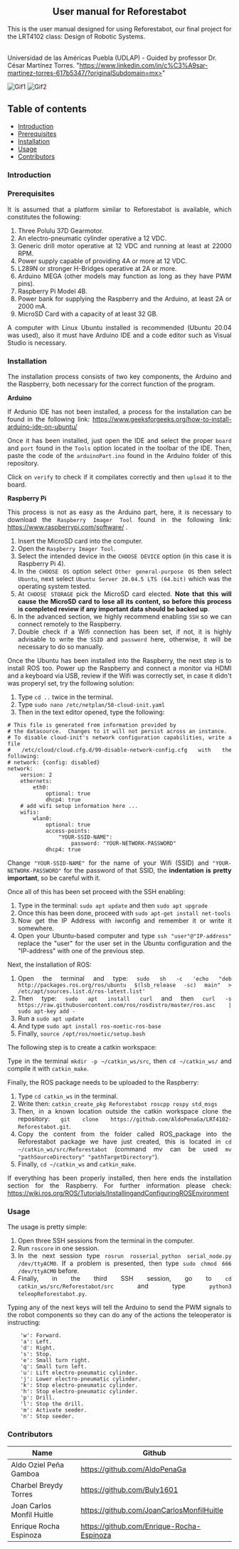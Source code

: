 <p align="center">
  <h2 align="center">User manual for Reforestabot </h2>

  <p align="justify">
  This is the user manual designed for using Reforestabot, our final project for the LRT4102 class: Design of Robotic Systems.
	  
  <br>Universidad de las Américas Puebla (UDLAP) - Guided by professor Dr. César Martínez Torres. "https://www.linkedin.com/in/c%C3%A9sar-martinez-torres-617b5347/?originalSubdomain=mx>" 
  </p>
</p>
<be>

![Gif1](https://github.com/AldoPenaGa/LRT4102-Reforestabot/blob/main/Pictures/Gif1.gif)
![Gif2](https://github.com/AldoPenaGa/LRT4102-Reforestabot/blob/main/Pictures/Gif2.gif)

## Table of contents
- [Introduction](#introduction)
- [Prerequisites](#prerequisites)
- [Installation](#installation)
- [Usage](#usage)
- [Contributors](#contributors)

<div align= "justify">

### Introduction

### Prerequisites
It is assumed that a platform similar to Reforestabot is available, which constitutes the following:

1. Three Polulu 37D Gearmotor. 
2. An electro-pneumatic cylinder operative a 12 VDC.
3. Generic drill motor operative at 12 VDC and running at least at 22000 RPM.
4. Power supply capable of providing 4A or more at 12 VDC.
5. L289N or stronger H-Bridges operative at 2A or more.
6. Arduino MEGA (other models may function as long as they have PWM pins).
7. Raspberry Pi Model 4B.
8. Power bank for supplying the Raspberry and the Arduino, at least 2A or 2000 mA.
9. MicroSD Card with a capacity of at least 32 GB.

A computer with Linux Ubuntu installed is recommended (Ubuntu 20.04 was used), also it must have Arduino IDE and a code editor such as Visual Studio is necessary.

### Installation

The installation process consists of two key components, the Arduino and the Raspberry, both necessary for the correct function of the program.

**Arduino**

If Ardunio IDE has not been installed, a process for the installation can be found in the following link: https://www.geeksforgeeks.org/how-to-install-arduino-ide-on-ubuntu/

Once it has been installed, just open the IDE and select the proper `board` and `port` found in the `Tools` option located in the toolbar of the IDE. Then, paste the code of the `arduinoPart.ino` found in the Arduino folder of this repository.

Click on `verify` to check if it compilates correctly and then `upload` it to the board.

**Raspberry Pi**

This process is not as easy as the Arduino part, here, it is necessary to download the `Raspberry Imager Tool` found in the following link: https://www.raspberrypi.com/software/ . 

1. Insert the MicroSD card into the computer.
2. Open the `Raspberry Imager Tool`.
3. Select the intended device in the `CHOOSE DEVICE` option (in this case it is Raspberry Pi 4).
4. In the `CHOOSE OS` option select `Other general-purpose OS` then select `Ubuntu`, next select `Ubuntu Server 20.04.5 LTS (64.bit)` which was the operating system tested.
5. At `CHOOSE STORAGE` pick the MicroSD card elected. **Note that this will cause the MicroSD card to lose all its content, so before this process is completed review if any important data should be backed up**.
6. In the advanced section, we highly recommend enabling `SSH` so we can connect remotely to the Raspberry.
7. Double check if a Wifi connection has been set, if not, it is highly advisable to write the `SSID` and `password` here, otherwise, it will be necessary to do so manually.

Once the Ubuntu has been installed into the Raspberry, the next step is to install ROS too. Power up the Raspberry and connect a monitor via HDMI and a keyboard via USB, review if the Wifi was correctly set, in case it didn't was properyl set, try the following solution: 

1. Type `cd ..` twice in the terminal.
2. Type `sudo nano /etc/netplan/50-cloud-init.yaml`
3. Then in the text editor opened, type the following:

```
# This file is generated from information provided by
# the datasource.  Changes to it will not persist across an instance.
# To disable cloud-init's network configuration capabilities, write a file
# /etc/cloud/cloud.cfg.d/99-disable-network-config.cfg with the following:
# network: {config: disabled}
network:
    version: 2
    ethernets:
        eth0:
            optional: true
            dhcp4: true
    # add wifi setup information here ...
    wifis:
        wlan0:
            optional: true
            access-points:
                "YOUR-SSID-NAME":
                    password: "YOUR-NETWORK-PASSWORD"
            dhcp4: true
```
Change `"YOUR-SSID-NAME"` for the name of your Wifi (SSID) and `"YOUR-NETWORK-PASSWORD"` for the password of that SSID, the **indentation is pretty important**, so be careful with it.

Once all of this has been set proceed with the SSH enabling:

1. Type in the terminal: `sudo apt update` and then `sudo apt upgrade`
2. Once this has been done, proceed with `sudo apt-get install net-tools`
3. Now get the IP Address with iwconfig and remember it or write it somewhere.
4. Open your Ubuntu-based computer and type `ssh "user"@"IP-address"` replace the "user" for the user set in the Ubuntu configuration and the "IP-address" with one of the previous step. 

Next, the installation of ROS:

1. Open the terminal and type: `sudo sh -c 'echo "deb http://packages.ros.org/ros/ubuntu $(lsb_release -sc) main" > /etc/apt/sources.list.d/ros-latest.list'`
2. Then type: `sudo apt install curl` and then `curl -s https://raw.githubusercontent.com/ros/rosdistro/master/ros.asc | sudo apt-key add -`
3. Run a `sudo apt update`
4. And type `sudo apt install ros-noetic-ros-base`
5. Finally, `source /opt/ros/noetic/setup.bash`

The following step is to create a catkin workspace:

Type in the terminal `mkdir -p ~/catkin_ws/src`, then `cd ~/catkin_ws/` and compile it with `catkin_make`.

Finally, the ROS package needs to be uploaded to the Raspberry:
1. Type `cd catkin_ws` in the terminal.
2. Write then: `catkin_create_pkg Reforestabot roscpp rospy std_msgs`
3. Then, in a known location outside the catkin workspace clone the repository: `git clone https://github.com/AldoPenaGa/LRT4102-Reforestabot.git`.
4. Copy the content from the folder called ROS_package into the Reforestabot package we have just created, this is located in `cd ~/catkin_ws/src/Reforestabot` (command mv can be used `mv "pathSourceDirectory" "pathTargetDirectory"`).
5. Finally, `cd ~/catkin_ws` and `catkin_make`.

If everything has been properly installed, then here ends the installation section for the Raspberry. For further information please check: https://wiki.ros.org/ROS/Tutorials/InstallingandConfiguringROSEnvironment


### Usage
The usage is pretty simple:

1. Open three SSH sessions from the terminal in the computer.
2. Run `roscore` in one session.
3. In the next session type `rosrun rosserial_python serial_node.py /dev/ttyACM0`. If a problem is presented, then type `sudo chmod 666 /dev/ttyACM0` before.
4. Finally, in the third SSH session, go to `cd catkin_ws/src/Reforestabot/src` and type `python3 teleopReforestabot.py`.

Typing any of the next keys will tell the Arduino to send the PWM signals to the robot components so they can do any of the actions the teleoperator is instructing:

```
    'w': Forward.
    'a': Left.
    'd': Right.
    's': Stop.
    'e': Small turn right.
    'q': Small turn left.
    'u': Lift electro-pneumatic cylinder.
    'j': Lower electro-pneumatic cylinder.
    'k': Stop electro-pneumatic cylinder.
    'h': Stop electro-pneumatic cylinder.
    'p': Drill.
    'l': Stop the drill.
    'm': Activate seeder.
    'n': Stop seeder.
```


### Contributors

| Name                          | Github                               |
|-------------------------------|--------------------------------------|
| Aldo Oziel Peña Gamboa        | https://github.com/AldoPenaGa        |
| Charbel Breydy Torres         | https://github.com/Buly1601          |
| Joan Carlos Monfil Huitle     | https://github.com/JoanCarlosMonfilHuitle|
| Enrique Rocha Espinoza        | https://github.com/Enrique-Rocha-Espinoza|

